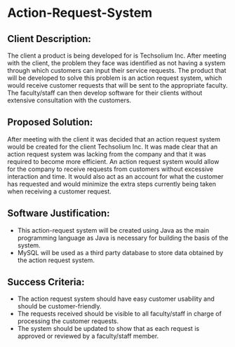# Action-Request-System

## Client Description: 
The client a product is being developed for is Techsolium Inc. After meeting with the client, the problem they face was identified as not having a system through which customers can input their service requests. The product that will be developed to solve this problem is an action request system, which would receive customer requests that will be sent to the appropriate faculty. The faculty/staff can then develop software for their clients without extensive consultation with the customers. 


## Proposed Solution: 
	
After meeting with the client it was decided that an action request system would be created for the client Techsolium Inc.  It was made clear that an action request system was lacking from the company and that it was required to become more efficient. An action request system would allow for the company to receive requests from customers without excessive interaction and time. It would also act as an account for what the customer has requested and would minimize the extra steps currently being taken when receiving a customer request. 
  
  
## Software Justification: 
-	This action-request system will be created using Java as the main programming language as Java is necessary for building the basis of the system. 
-	MySQL will be used as a third party database to store data obtained by the action request system. 


## Success Criteria: 
- The action request system should have easy customer usability and should be customer-friendly. 
-	The requests received should be visible to all faculty/staff in charge of processing the customer requests. 
-	The system should be updated to show that as each request is approved or reviewed by a faculty/staff member. 
